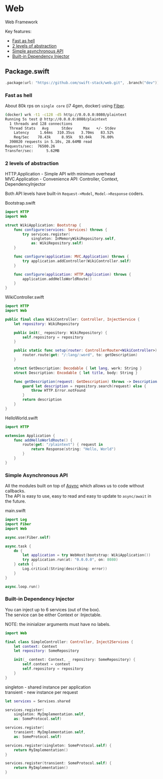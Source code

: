 # Web

Web Framework

Key features:
* [Fast as hell](#fast-as-hell)
* [2 levels of abstraction](#2-levels-of-abstraction)
* [Simple asynchronous API](#simple-asynchronous-api)
* [Built-in Dependency Injector](#built-in-dependency-injector)

## Package.swift

```swift
.package(url: "https://github.com/swift-stack/web.git", .branch("dev"))
```

### Fast as hell

About 80k rps on `single core` (i7 4gen, docker) using [Fiber](http://github.com/swift-stack/fiber).<br>

```bash
(docker) wrk -t1 -c128 -d5 http://0.0.0.0:8080/plaintext
Running 5s test @ http://0.0.0.0:8080/plaintext
  1 threads and 128 connections
  Thread Stats   Avg      Stdev     Max   +/- Stdev
    Latency     1.64ms  310.35us   3.70ms   83.52%
    Req/Sec    78.43k     8.95k   93.04k    76.00%
  390020 requests in 5.10s, 28.64MB read
Requests/sec:  76500.26
Transfer/sec:      5.62MB
```

### 2 levels of abstraction

HTTP.Application - Simple API with minimum overhead<br>
MVC.Application - Convenience API: Controller, Context, DependencyInjector<br>

Both API levels have built-in `Request->Model`, `Model->Response` coders.<br/>

Bootstrap.swift
```swift
import HTTP
import Web

struct WikiApplication: Bootstrap {
    func configure(services: Services) throws {
        try services.register(
            singleton: InMemoryWikiRepository.self,
            as: WikiRepository.self)
    }

    func configure(application: MVC.Application) throws {
        try application.addController(WikiController.self)
    }

    func configure(application: HTTP.Application) throws {
        application.addHelloWorldRoute()
    }
}
```

WikiController.swift
```swift
import HTTP
import Web

public final class WikiController: Controller, InjectService {
    let repository: WikiRepository

    public init(_ repository: WikiRepository) {
        self.repository = repository
    }

    public static func setup(router: ControllerRouter<WikiController>) throws {
        router.route(get: "/:lang/:word", to: getDescription)
    }

    struct GetDescription: Decodable { let lang, work: String }
    struct Description: Encodable { let title, body: String }

    func getDescription(request: GetDescription) throws -> Description {
        guard let description = repository.search(request) else {
            throw HTTP.Error.notFound
        }
        return description
    }
}
```

HelloWorld.swift
```swift
import HTTP

extension Application {
    func addHelloWorldRoute() {
        route(get: "/plaintext") { request in
            return Response(string: "Hello, World")
        }
    }
}
```

### Simple Asynchronous API

All the modules built on top of [Async](http://github.com/swift-stack/async) which allows us to code without callbacks.<br>
The API is easy to use, easy to read and easy to update to `async/await` in the future.

main.swift
```swift
import Log
import Fiber
import Web

async.use(Fiber.self)

async.task {
    do {
        let application = try WebHost(bootstrap: WikiApplication())
        try application.run(at: "0.0.0.0", on: 8080)
    } catch {
        Log.critical(String(describing: error))
    }
}

async.loop.run()
```

### Built-in Dependency Injector

You can inject up to 6 services (out of the box).<br>
The service can be either Context or :Injectable.

NOTE: the ininializer arguments must have no labels.

```swift
import Web

final class SimpleController: Controller, Inject2Services {
    let context: Context
    let repository: SomeRepository

    init(_ context: Context, _ repository: SomeRepository) {
        self.context = context
        self.repository = repository
    }
}
```

singleton - shared instance per application<br>
transient - new instance per request<br>

```swift
let services = Servises.shared

services.register(
    singleton: MyImplementation.self,
    as: SomeProtocol.self)

services.register(
    transient: MyImplementation.self,
    as: SomeProtocol.self)

services.register(singleton: SomeProtocol.self) {
    return MyImplementation()
}

services.register(transient: SomeProtocol.self) {
    return MyImplementation()
}
```
